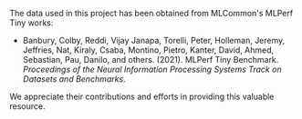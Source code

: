 The data used in this project has been obtained from MLCommon's MLPerf Tiny works:

- Banbury, Colby, Reddi, Vijay Janapa, Torelli, Peter, Holleman, Jeremy, Jeffries, Nat, Kiraly, Csaba, Montino, Pietro, Kanter, David, Ahmed, Sebastian, Pau, Danilo, and others. (2021). MLPerf Tiny Benchmark. *Proceedings of the Neural Information Processing Systems Track on Datasets and Benchmarks*.

We appreciate their contributions and efforts in providing this valuable resource.
